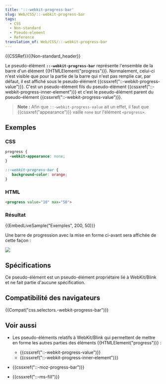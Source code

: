 ```yaml
---
title: '::-webkit-progress-bar'
slug: Web/CSS/::-webkit-progress-bar
tags:
  - CSS
  - Non-standard
  - Pseudo-element
  - Reference
translation_of: Web/CSS/::-webkit-progress-bar
---
```

{{CSSRef}}{{Non-standard_header}}

Le pseudo-élément **`::-webkit-progress-bar`** représente l'ensemble de la barre d'un élément {{HTMLElement("progress")}}. Normalement, celui-ci n'est visible que pour la partie de la barre qui n'est pas remplie car, par défaut, il est affiché sous le pseudo-élément {{cssxref("::-webkit-progress-value")}}. C'est un pseudo-élément fils du pseudo-élément {{cssxref("::-webkit-progress-inner-element")}} et c'est le pseudo-élément parent du pseudo-élément {{cssxref("::-webkit-progress-value")}}.

> **Note :** Afin que `::-webkit-progress-value` ait un effet, il faut que {{cssxref("appearance")}} vaille `none` sur l'élément `<progress>`.

## Exemples

### CSS

```css
progress {
  -webkit-appearance: none;
}

::-webkit-progress-bar {
   background-color: orange;
}
```

### HTML

```html
<progress value="10" max="50">
```

### Résultat

{{EmbedLiveSample("Exemples", 200, 50)}}

Une barre de progression avec la mise en forme ci-avant sera affichée de cette façon :

![](progress-bar.png)

## Spécifications

Ce pseudo-élément est un pseudo-élément propriétaire lié à WebKit/Blink et ne fait partie d'aucune spécification.

## Compatibilité des navigateurs

{{Compat("css.selectors.-webkit-progress-bar")}}

## Voir aussi

- Les pseudo-éléments relatifs à WebKit/Blink qui permettent de mettre en forme les autres parties des éléments {{HTMLElement("progress")}} :

  - {{cssxref("::-webkit-progress-value")}}
  - {{cssxref("::-webkit-progress-inner-element")}}

- {{cssxref("::-moz-progress-bar")}}
- {{cssxref("::-ms-fill")}}
